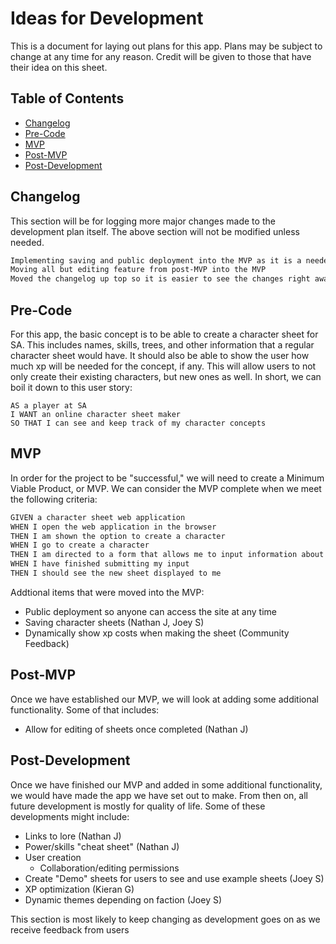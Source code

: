 # Ideas for Development
This is a document for laying out plans for this app. Plans may be subject to change at any time for any reason. Credit will be given to those that have their idea on this sheet.

## Table of Contents
- [Changelog](#changelog)
- [Pre-Code](#pre-code)
- [MVP](#mvp)
- [Post-MVP](#post-mvp)
- [Post-Development](#post-development)

## Changelog
This section will be for logging more major changes made to the development plan itself. The above section will not be modified unless needed.

```md
Implementing saving and public deployment into the MVP as it is a needed step
Moving all but editing feature from post-MVP into the MVP
Moved the changelog up top so it is easier to see the changes right away
```
## Pre-Code
For this app, the basic concept is to be able to create a character sheet for SA. This includes names, skills, trees, and other information that a regular character sheet would have. It should also be able to show the user how much xp will be needed for the concept, if any. This will allow users to not only create their existing characters, but new ones as well. In short, we can boil it down to this user story:

```
AS a player at SA
I WANT an online character sheet maker
SO THAT I can see and keep track of my character concepts
```

## MVP
In order for the project to be "successful," we will need to create a Minimum Viable Product, or MVP. We can consider the MVP complete when we meet the following criteria:

```md
GIVEN a character sheet web application
WHEN I open the web application in the browser
THEN I am shown the option to create a character
WHEN I go to create a character
THEN I am directed to a form that allows me to input information about my character, including name, faction, sub-faction, and more
WHEN I have finished submitting my input
THEN I should see the new sheet displayed to me
```

Addtional items that were moved into the MVP:
- Public deployment so anyone can access the site at any time
- Saving character sheets (Nathan J, Joey S)
- Dynamically show xp costs when making the sheet (Community Feedback)

## Post-MVP
Once we have established our MVP, we will look at adding some additional functionality. Some of that includes:
- Allow for editing of sheets once completed (Nathan J)

## Post-Development
Once we have finished our MVP and added in some additional functionality, we would have made the app we have set out to make. From then on, all future development is mostly for quality of life. Some of these developments might include:
- Links to lore (Nathan J)
- Power/skills "cheat sheet" (Nathan J)
- User creation
    - Collaboration/editing permissions
- Create "Demo" sheets for users to see and use example sheets (Joey S)
- XP optimization (Kieran G)
- Dynamic themes depending on faction (Joey S)

This section is most likely to keep changing as development goes on as we receive feedback from users

